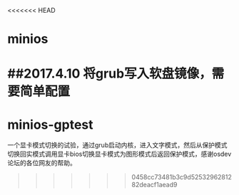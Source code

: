 <<<<<<< HEAD
# minios
##2017.4.10
将grub写入软盘镜像，需要简单配置
=======
# minios-gptest
一个显卡模式切换的试验，通过grub启动内核，进入文字模式，然后从保护模式切换回实模式调用显卡bios切换显卡模式为图形模式后返回保护模式，感谢osdev论坛的各位网友的帮助。
>>>>>>> 0458cc73481b3c9d5253296281282deacf1aead9

